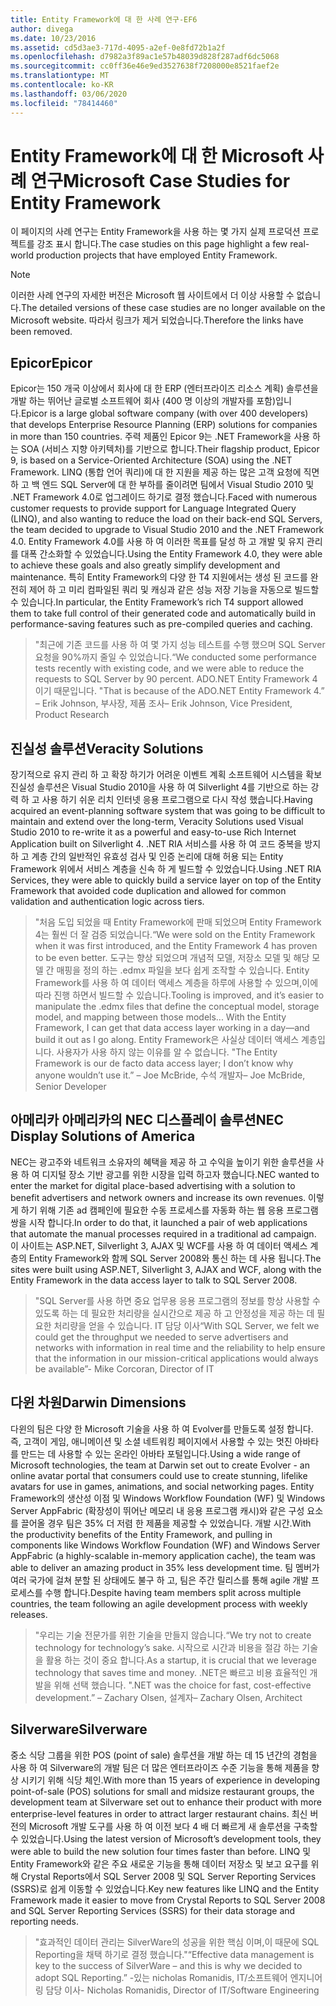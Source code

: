 ```yaml
---
title: Entity Framework에 대 한 사례 연구-EF6
author: divega
ms.date: 10/23/2016
ms.assetid: cd5d3ae3-717d-4095-a2ef-0e8fd72b1a2f
ms.openlocfilehash: d7982a3f89ac1e57b48039d828f287adf6dc5068
ms.sourcegitcommit: cc0ff36e46e9ed3527638f7208000e8521faef2e
ms.translationtype: MT
ms.contentlocale: ko-KR
ms.lasthandoff: 03/06/2020
ms.locfileid: "78414460"
---
```

# <a name="microsoft-case-studies-for-entity-framework"></a><span data-ttu-id="7ea19-102">Entity Framework에 대 한 Microsoft 사례 연구</span><span class="sxs-lookup"><span data-stu-id="7ea19-102">Microsoft Case Studies for Entity Framework</span></span>
<span data-ttu-id="7ea19-103">이 페이지의 사례 연구는 Entity Framework을 사용 하는 몇 가지 실제 프로덕션 프로젝트를 강조 표시 합니다.</span><span class="sxs-lookup"><span data-stu-id="7ea19-103">The case studies on this page highlight a few real-world production projects that have employed Entity Framework.</span></span>
> [!NOTE]
> <span data-ttu-id="7ea19-104">이러한 사례 연구의 자세한 버전은 Microsoft 웹 사이트에서 더 이상 사용할 수 없습니다.</span><span class="sxs-lookup"><span data-stu-id="7ea19-104">The detailed versions of these case studies are no longer available on the Microsoft website.</span></span> <span data-ttu-id="7ea19-105">따라서 링크가 제거 되었습니다.</span><span class="sxs-lookup"><span data-stu-id="7ea19-105">Therefore the links have been removed.</span></span>

## <a name="epicor"></a><span data-ttu-id="7ea19-106">Epicor</span><span class="sxs-lookup"><span data-stu-id="7ea19-106">Epicor</span></span>
<span data-ttu-id="7ea19-107">Epicor는 150 개국 이상에서 회사에 대 한 ERP (엔터프라이즈 리소스 계획) 솔루션을 개발 하는 뛰어난 글로벌 소프트웨어 회사 (400 명 이상의 개발자를 포함)입니다.</span><span class="sxs-lookup"><span data-stu-id="7ea19-107">Epicor is a large global software company (with over 400 developers) that develops Enterprise Resource Planning (ERP) solutions for companies in more than 150 countries.</span></span>
<span data-ttu-id="7ea19-108">주력 제품인 Epicor 9는 .NET Framework을 사용 하는 SOA (서비스 지향 아키텍처)를 기반으로 합니다.</span><span class="sxs-lookup"><span data-stu-id="7ea19-108">Their flagship product, Epicor 9, is based on a Service-Oriented Architecture (SOA) using the .NET Framework.</span></span>
<span data-ttu-id="7ea19-109">LINQ (통합 언어 쿼리)에 대 한 지원을 제공 하는 많은 고객 요청에 직면 하 고 백 엔드 SQL Server에 대 한 부하를 줄이려면 팀에서 Visual Studio 2010 및 .NET Framework 4.0로 업그레이드 하기로 결정 했습니다.</span><span class="sxs-lookup"><span data-stu-id="7ea19-109">Faced with numerous customer requests to provide support for Language Integrated Query (LINQ), and also wanting to reduce the load on their back-end SQL Servers, the team decided to upgrade to Visual Studio 2010 and the .NET Framework 4.0.</span></span>
<span data-ttu-id="7ea19-110">Entity Framework 4.0를 사용 하 여 이러한 목표를 달성 하 고 개발 및 유지 관리를 대폭 간소화할 수 있었습니다.</span><span class="sxs-lookup"><span data-stu-id="7ea19-110">Using the Entity Framework 4.0, they were able to achieve these goals and also greatly simplify development and maintenance.</span></span>
<span data-ttu-id="7ea19-111">특히 Entity Framework의 다양 한 T4 지원에서는 생성 된 코드를 완전히 제어 하 고 미리 컴파일된 쿼리 및 캐싱과 같은 성능 저장 기능을 자동으로 빌드할 수 있습니다.</span><span class="sxs-lookup"><span data-stu-id="7ea19-111">In particular, the Entity Framework’s rich T4 support allowed them to take full control of their generated code and automatically build in performance-saving features such as pre-compiled queries and caching.</span></span>

> <span data-ttu-id="7ea19-112">"최근에 기존 코드를 사용 하 여 몇 가지 성능 테스트를 수행 했으며 SQL Server 요청을 90%까지 줄일 수 있었습니다.</span><span class="sxs-lookup"><span data-stu-id="7ea19-112">“We conducted some performance tests recently with existing code, and we were able to reduce the requests to SQL Server by 90 percent.</span></span>
<span data-ttu-id="7ea19-113">ADO.NET Entity Framework 4 이기 때문입니다. "</span><span class="sxs-lookup"><span data-stu-id="7ea19-113">That is because of the ADO.NET Entity Framework 4.”</span></span> <span data-ttu-id="7ea19-114">– Erik Johnson, 부사장, 제품 조사</span><span class="sxs-lookup"><span data-stu-id="7ea19-114">– Erik Johnson, Vice President, Product Research</span></span>  

## <a name="veracity-solutions"></a><span data-ttu-id="7ea19-115">진실성 솔루션</span><span class="sxs-lookup"><span data-stu-id="7ea19-115">Veracity Solutions</span></span>
<span data-ttu-id="7ea19-116">장기적으로 유지 관리 하 고 확장 하기가 어려운 이벤트 계획 소프트웨어 시스템을 확보 진실성 솔루션은 Visual Studio 2010을 사용 하 여 Silverlight 4를 기반으로 하는 강력 하 고 사용 하기 쉬운 리치 인터넷 응용 프로그램으로 다시 작성 했습니다.</span><span class="sxs-lookup"><span data-stu-id="7ea19-116">Having acquired an event-planning software system that was going to be difficult to maintain and extend over the long-term, Veracity Solutions used Visual Studio 2010 to re-write it as a powerful and easy-to-use Rich Internet Application built on Silverlight 4.</span></span>
<span data-ttu-id="7ea19-117">.NET RIA 서비스를 사용 하 여 코드 중복을 방지 하 고 계층 간의 일반적인 유효성 검사 및 인증 논리에 대해 허용 되는 Entity Framework 위에서 서비스 계층을 신속 하 게 빌드할 수 있었습니다.</span><span class="sxs-lookup"><span data-stu-id="7ea19-117">Using .NET RIA Services, they were able to quickly build a service layer on top of the Entity Framework that avoided code duplication and allowed for common validation and authentication logic across tiers.</span></span>  

> <span data-ttu-id="7ea19-118">"처음 도입 되었을 때 Entity Framework에 판매 되었으며 Entity Framework 4는 훨씬 더 잘 검증 되었습니다.</span><span class="sxs-lookup"><span data-stu-id="7ea19-118">“We were sold on the Entity Framework when it was first introduced, and the Entity Framework 4 has proven to be even better.</span></span>
<span data-ttu-id="7ea19-119">도구는 향상 되었으며 개념적 모델, 저장소 모델 및 해당 모델 간 매핑을 정의 하는 .edmx 파일을 보다 쉽게 조작할 수 있습니다. Entity Framework를 사용 하 여 데이터 액세스 계층을 하루에 사용할 수 있으며,이에 따라 진행 하면서 빌드할 수 있습니다.</span><span class="sxs-lookup"><span data-stu-id="7ea19-119">Tooling is improved, and it’s easier to manipulate the .edmx files that define the conceptual model, storage model, and mapping between those models... With the Entity Framework, I can get that data access layer working in a day—and build it out as I go along.</span></span>
<span data-ttu-id="7ea19-120">Entity Framework은 사실상 데이터 액세스 계층입니다. 사용자가 사용 하지 않는 이유를 알 수 없습니다. "</span><span class="sxs-lookup"><span data-stu-id="7ea19-120">The Entity Framework is our de facto data access layer; I don’t know why anyone wouldn’t use it.”</span></span> <span data-ttu-id="7ea19-121">– Joe McBride, 수석 개발자</span><span class="sxs-lookup"><span data-stu-id="7ea19-121">– Joe McBride, Senior Developer</span></span>

## <a name="nec-display-solutions-of-america"></a><span data-ttu-id="7ea19-122">아메리카 아메리카의 NEC 디스플레이 솔루션</span><span class="sxs-lookup"><span data-stu-id="7ea19-122">NEC Display Solutions of America</span></span>
<span data-ttu-id="7ea19-123">NEC는 광고주와 네트워크 소유자의 혜택을 제공 하 고 수익을 높이기 위한 솔루션을 사용 하 여 디지털 장소 기반 광고를 위한 시장을 입력 하고자 했습니다.</span><span class="sxs-lookup"><span data-stu-id="7ea19-123">NEC wanted to enter the market for digital place-based advertising with a solution to benefit advertisers and network owners and increase its own revenues.</span></span>
<span data-ttu-id="7ea19-124">이렇게 하기 위해 기존 ad 캠페인에 필요한 수동 프로세스를 자동화 하는 웹 응용 프로그램 쌍을 시작 합니다.</span><span class="sxs-lookup"><span data-stu-id="7ea19-124">In order to do that, it launched a pair of web applications that automate the manual processes required in a traditional ad campaign.</span></span>
<span data-ttu-id="7ea19-125">이 사이트는 ASP.NET, Silverlight 3, AJAX 및 WCF를 사용 하 여 데이터 액세스 계층의 Entity Framework와 함께 SQL Server 2008와 통신 하는 데 사용 됩니다.</span><span class="sxs-lookup"><span data-stu-id="7ea19-125">The sites were built using ASP.NET, Silverlight 3, AJAX and WCF, along with the Entity Framework in the data access layer to talk to SQL Server 2008.</span></span>

> <span data-ttu-id="7ea19-126">"SQL Server를 사용 하면 중요 업무용 응용 프로그램의 정보를 항상 사용할 수 있도록 하는 데 필요한 처리량을 실시간으로 제공 하 고 안정성을 제공 하는 데 필요한 처리량을 얻을 수 있습니다. IT 담당 이사</span><span class="sxs-lookup"><span data-stu-id="7ea19-126">“With SQL Server, we felt we could get the throughput we needed to serve advertisers and networks with information in real time and the reliability to help ensure that the information in our mission-critical applications would always be available”- Mike Corcoran, Director of IT</span></span>

## <a name="darwin-dimensions"></a><span data-ttu-id="7ea19-127">다윈 차원</span><span class="sxs-lookup"><span data-stu-id="7ea19-127">Darwin Dimensions</span></span>
<span data-ttu-id="7ea19-128">다윈의 팀은 다양 한 Microsoft 기술을 사용 하 여 Evolver를 만들도록 설정 합니다. 즉, 고객이 게임, 애니메이션 및 소셜 네트워킹 페이지에서 사용할 수 있는 멋진 아바타를 만드는 데 사용할 수 있는 온라인 아바타 포털입니다.</span><span class="sxs-lookup"><span data-stu-id="7ea19-128">Using a wide range of Microsoft technologies, the team at Darwin set out to create Evolver - an online avatar portal that consumers could use to create stunning, lifelike avatars for use in games, animations, and social networking pages.</span></span>
<span data-ttu-id="7ea19-129">Entity Framework의 생산성 이점 및 Windows Workflow Foundation (WF) 및 Windows Server AppFabric (확장성이 뛰어난 메모리 내 응용 프로그램 캐시)와 같은 구성 요소를 끌어올 경우 팀은 35% 더 저렴 한 제품을 제공할 수 있었습니다. 개발 시간.</span><span class="sxs-lookup"><span data-stu-id="7ea19-129">With the productivity benefits of the Entity Framework, and pulling in components like Windows Workflow Foundation (WF) and Windows Server AppFabric (a highly-scalable in-memory application cache), the team was able to deliver an amazing product in 35% less development time.</span></span>
<span data-ttu-id="7ea19-130">팀 멤버가 여러 국가에 걸쳐 분할 된 상태에도 불구 하 고, 팀은 주간 릴리스를 통해 agile 개발 프로세스를 수행 합니다.</span><span class="sxs-lookup"><span data-stu-id="7ea19-130">Despite having team members split across multiple countries, the team following an agile development process with weekly releases.</span></span>

 > <span data-ttu-id="7ea19-131">"우리는 기술 전문가를 위한 기술을 만들지 않습니다.</span><span class="sxs-lookup"><span data-stu-id="7ea19-131">“We try not to create technology for technology’s sake.</span></span> <span data-ttu-id="7ea19-132">시작으로 시간과 비용을 절감 하는 기술을 활용 하는 것이 중요 합니다.</span><span class="sxs-lookup"><span data-stu-id="7ea19-132">As a startup, it is crucial that we leverage technology that saves time and money.</span></span>
 <span data-ttu-id="7ea19-133">.NET은 빠르고 비용 효율적인 개발을 위해 선택 했습니다. "</span><span class="sxs-lookup"><span data-stu-id="7ea19-133">.NET was the choice for fast, cost-effective development.”</span></span> <span data-ttu-id="7ea19-134">– Zachary Olsen, 설계자</span><span class="sxs-lookup"><span data-stu-id="7ea19-134">– Zachary Olsen, Architect</span></span>  

## <a name="silverware"></a><span data-ttu-id="7ea19-135">Silverware</span><span class="sxs-lookup"><span data-stu-id="7ea19-135">Silverware</span></span>
<span data-ttu-id="7ea19-136">중소 식당 그룹을 위한 POS (point of sale) 솔루션을 개발 하는 데 15 년간의 경험을 사용 하 여 Silverware의 개발 팀은 더 많은 엔터프라이즈 수준 기능을 통해 제품을 향상 시키기 위해 식당 체인.</span><span class="sxs-lookup"><span data-stu-id="7ea19-136">With more than 15 years of experience in developing point-of-sale (POS) solutions for small and midsize restaurant groups, the development team at Silverware set out to enhance their product with more enterprise-level features in order to attract larger restaurant chains.</span></span>
<span data-ttu-id="7ea19-137">최신 버전의 Microsoft 개발 도구를 사용 하 여 이전 보다 4 배 더 빠르게 새 솔루션을 구축할 수 있었습니다.</span><span class="sxs-lookup"><span data-stu-id="7ea19-137">Using the latest version of Microsoft’s development tools, they were able to build the new solution four times faster than before.</span></span>
<span data-ttu-id="7ea19-138">LINQ 및 Entity Framework와 같은 주요 새로운 기능을 통해 데이터 저장소 및 보고 요구를 위해 Crystal Reports에서 SQL Server 2008 및 SQL Server Reporting Services (SSRS)로 쉽게 이동할 수 있었습니다.</span><span class="sxs-lookup"><span data-stu-id="7ea19-138">Key new features like LINQ and the Entity Framework made it easier to move from Crystal Reports to SQL Server 2008 and SQL Server Reporting Services (SSRS) for their data storage and reporting needs.</span></span>

> <span data-ttu-id="7ea19-139">"효과적인 데이터 관리는 SilverWare의 성공을 위한 핵심 이며,이 때문에 SQL Reporting을 채택 하기로 결정 했습니다."</span><span class="sxs-lookup"><span data-stu-id="7ea19-139">“Effective data management is key to the success of SilverWare – and this is why we decided to adopt SQL Reporting.”</span></span> <span data-ttu-id="7ea19-140">-있는 nicholas Romanidis, IT/소프트웨어 엔지니어링 담당 이사</span><span class="sxs-lookup"><span data-stu-id="7ea19-140">- Nicholas Romanidis, Director of IT/Software Engineering</span></span>

